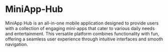 # MiniApp-Hub
MiniApp Hub is an all-in-one mobile application designed to provide users with a collection of engaging mini-apps that cater to various daily needs and entertainment. This versatile platform combines functionality with fun, offering a seamless user experience through intuitive interfaces and smooth navigation.
